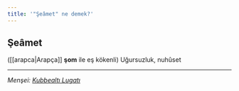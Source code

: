 ```yaml
---
title: '"Şeâmet" ne demek?'
---
```


## Şeâmet
([[arapca|Arapça]] **şom** ile eş kökenli) Uğursuzluk, nuhûset

---
*Menşei: [Kubbealtı Lugatı](https://www.lugatim.com/s/Şeâmet)*